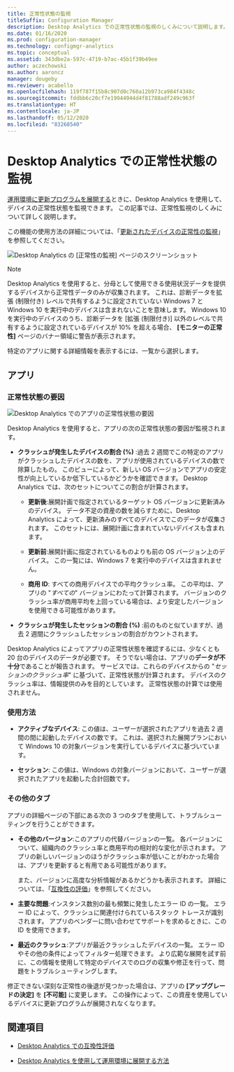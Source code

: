 ```yaml
---
title: 正常性状態の監視
titleSuffix: Configuration Manager
description: Desktop Analytics での正常性状態の監視のしくみについて説明します。
ms.date: 01/16/2020
ms.prod: configuration-manager
ms.technology: configmgr-analytics
ms.topic: conceptual
ms.assetid: 343dbe2a-597c-4719-b7ac-45b1f39b49ee
author: aczechowski
ms.author: aaroncz
manager: dougeby
ms.reviewer: acabello
ms.openlocfilehash: 119f787f15b8c907d0c760a12b973ca984f4348c
ms.sourcegitcommit: fddbb6c20cf7e19944944d4f81788adf249c963f
ms.translationtype: HT
ms.contentlocale: ja-JP
ms.lasthandoff: 05/12/2020
ms.locfileid: "83268540"
---
```

# <a name="health-status-monitoring-in-desktop-analytics"></a>Desktop Analytics での正常性状態の監視

[運用環境に更新プログラムを展開する](deploy-prod.md)ときに、Desktop Analytics を使用して、デバイスの正常性状態を監視できます。 この記事では、正常性監視のしくみについて詳しく説明します。

この機能の使用方法の詳細については、「[更新されたデバイスの正常性の監視](deploy-prod.md#bkmk_monitor)」を参照してください。

![Desktop Analytics の [正常性の監視] ページのスクリーンショット](media/monitor-health.png)

> [!NOTE]  
> Desktop Analytics を使用すると、分母として使用できる使用状況データを提供するデバイスから正常性データのみが収集されます。 これは、診断データを拡張 (制限付き) レベルで共有するように設定されていない Windows 7 と Windows 10 を実行中のデバイスは含まれないことを意味します。 Windows 10 を実行中のデバイスのうち、診断データを [拡張 (制限付き)] 以外のレベルで共有するように設定されているデバイスが 10% を超える場合、 **[モニターの正常性]** ページのバナー領域に警告が表示されます。  

特定のアプリに関する詳細情報を表示するには、一覧から選択します。

## <a name="apps"></a>アプリ

### <a name="health-status-factors"></a>正常性状態の要因

![Desktop Analytics でのアプリの正常性状態の要因](media/monitor-health-status-factors.png)

Desktop Analytics を使用すると、アプリの次の正常性状態の要因が監視されます。

- **クラッシュが発生したデバイスの割合 (%)** :過去 2 週間でこの特定のアプリがクラッシュしたデバイスの数を、アプリが使用されているデバイスの数で除算したもの。 このビューによって、新しい OS バージョンでアプリの安定性が向上しているか低下しているかどうかを確認できます。 Desktop Analytics では、次のセットについてこの割合が計算されます。  

  - **更新後**:展開計画で指定されているターゲット OS バージョンに更新済みのデバイス。 データ不足の資産の数を減らすために、Desktop Analytics によって、更新済みのすべてのデバイスでこのデータが収集されます。 このセットには、展開計画に含まれていないデバイスも含まれます。  

  - **更新前**:展開計画に指定されているものよりも前の OS バージョン上のデバイス。 この一覧には、Windows 7 を実行中のデバイスは含まれません。  

  - **商用 ID**: すべての商用デバイスでの平均クラッシュ率。 この平均は、アプリの "*すべての*" バージョンにわたって計算されます。 バージョンのクラッシュ率が商用平均を上回っている場合は、より安定したバージョンを使用できる可能性があります。  

- **クラッシュが発生したセッションの割合 (%)** :前のものと似ていますが、過去 2 週間にクラッシュしたセッションの割合がカウントされます。  

Desktop Analytics によってアプリの正常性状態を確認するには、少なくとも 20 台のデバイスのデータが必要です。 そうでない場合は、アプリの**データが不十分**であることが報告されます。 サービスでは、これらのデバイスからの "*セッションのクラッシュ率*" に基づいて、正常性状態が計算されます。 デバイスのクラッシュ率は、情報提供のみを目的としています。 正常性状態の計算では使用されません。

### <a name="usage"></a>使用方法

<!-- 5533890 -->

- **アクティブなデバイス**: この値は、ユーザーが選択されたアプリを過去 2 週間の間に起動したデバイスの数です。 これは、選択された展開プランにおいて Windows 10 の対象バージョンを実行しているデバイスに基づいています。

- **セッション**: この値は、Windows の対象バージョンにおいて、ユーザーが選択されたアプリを起動した合計回数です。

### <a name="additional-tabs"></a>その他のタブ

アプリの詳細ページの下部にある次の 3 つのタブを使用して、トラブルシューティングを行うことができます。

- **その他のバージョン**:このアプリの代替バージョンの一覧。 各バージョンについて、組織内のクラッシュ率と商用平均の相対的な変化が示されます。 アプリの新しいバージョンのほうがクラッシュ率が低いことがわかった場合は、アプリを更新すると有用である可能性があります。  

    また、バージョンに高度な分析情報があるかどうかも表示されます。 詳細については、「[互換性の評価](compat-assessment.md)」を参照してください。  

- **主要な問題**:インスタンス数別の最も頻繁に発生したエラー ID の一覧。 エラー ID によって、クラッシュに関連付けられているスタック トレースが識別されます。 アプリのベンダーに問い合わせてサポートを求めるときに、この ID を使用できます。  

- **最近のクラッシュ**:アプリが最近クラッシュしたデバイスの一覧。 エラー ID やその他の条件によってフィルター処理できます。 より広範な展開を試す前に、この情報を使用して特定のデバイスでのログの収集や修正を行って、問題をトラブルシューティングします。  

修正できない深刻な正常性の後退が見つかった場合は、アプリの **[アップグレードの決定]** を **[不可能]** に変更します。 この操作によって、この資産を使用しているデバイスに更新プログラムが展開されなくなります。

## <a name="see-also"></a>関連項目

- [Desktop Analytics での互換性評価](compat-assessment.md)  

- [Desktop Analytics を使用して運用環境に展開する方法](deploy-prod.md)  
